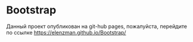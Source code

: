 # Bootstrap

Данный проект опубликован на git-hub pages, пожалуйста, перейдите по ссылке
https://elenzman.github.io/Bootstrap/
